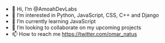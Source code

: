 - 👋 Hi, I’m @AmoahDevLabs
- 👀 I’m interested in Python, JavaScript, CSS, C++ and Django
- 🌱 I’m currently learning JavaScript
- 💞️ I’m looking to collaborate on my upcoming projects
- 📫 How to reach me https://twitter.com/omar_natus

<!---
AmoahDevLabs/AmoahDevLabs is a ✨ special ✨ repository because its `README.md` (this file) appears on your GitHub profile.
You can click the Preview link to take a look at your changes.
--->
